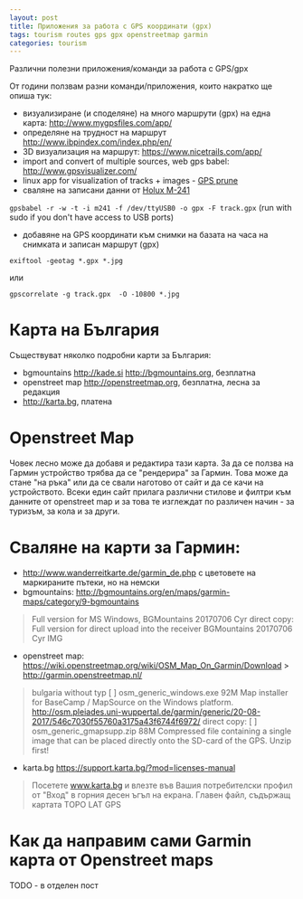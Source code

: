 ```yaml
---
layout: post
title: Приложения за работа с GPS координати (gpx)
tags: tourism routes gps gpx openstreetmap garmin
categories: tourism
---
```

Различни полезни приложения/команди за работа с GPS/gpx

От години ползвам разни команди/приложения, които накратко ще опиша тук:
 - визуализиране (и споделяне) на много маршрути (gpx) на една карта: http://www.mygpsfiles.com/app/
 - определяне на трудност на маршрут http://www.ibpindex.com/index.php/en/
 - 3D визуализация на маршрут: https://www.nicetrails.com/app/
 - import and convert of multiple sources, web gps babel: http://www.gpsvisualizer.com/
 - linux app for visualization of tracks + images - [GPS prune](https://wiki.openstreetmap.org/wiki/GpsPrune)
 - сваляне на записани данни от [Holux M-241]( https://wiki.openstreetmap.org/wiki/Holux_M-241 )

 `gpsbabel -r -w -t -i m241 -f /dev/ttyUSB0 -o gpx -F track.gpx` (run with sudo if you don't have access to USB ports)
 - добавяне на GPS координати към снимки на базата на часа на снимката и записан маршрут (gpx)

 `exiftool -geotag *.gpx *.jpg`

 или

 `gpscorrelate -g track.gpx  -O -10800 *.jpg`

# Карта на България
 Съществуват няколко подробни карти за България:
 - bgmountains http://kade.si http://bgmountains.org, безплатна
 - openstreet map http://openstreetmap.org, безплатна, лесна за редакция
 - http://karta.bg, платена

# Openstreet Map
 Човек лесно може да добавя и редактира тази карта. За да се ползва на Гармин устройство трябва да се "рендерира" за Гармин. Това може да стане "на ръка" или да се свали наготово от сайт и да се качи на устройството. Всеки един сайт прилага различни стилове и филтри към данните от openstreet map и за това те изглеждат по различен начин - за туризъм, за кола и за други.

# Сваляне на карти за Гармин:
 - http://www.wanderreitkarte.de/garmin_de.php с цветовете на маркираните пътеки, но на немски
 - bgmountains: http://bgmountains.org/en/maps/garmin-maps/category/9-bgmountains

  > Full version for MS Windows, BGMountains 20170706 Cyr direct copy: Full version for direct upload into the receiver BGMountains 20170706 Cyr IMG

 - openstreet map: https://wiki.openstreetmap.org/wiki/OSM_Map_On_Garmin/Download > http://garmin.openstreetmap.nl/

 > bulgaria without typ
[   ] osm_generic_windows.exe   92M  Map installer for BaseCamp / MapSource on the Windows platform.
http://osm.pleiades.uni-wuppertal.de/garmin/generic/20-08-2017/546c7030f55760a3175a43f6744f6972/
direct copy: [   ] osm_generic_gmapsupp.zip  88M  Compressed file containing a single image that can be placed directly onto the SD-card of the GPS. Unzip first!

 - karta.bg https://support.karta.bg/?mod=licenses-manual
 > Посетете www.karta.bg и влезте във Вашия потребителски профил от "Вход" в горния десен ъгъл на екрана. Главен файл, съдържащ картата TOPO LAT GPS

# Как да направим сами Garmin карта от Openstreet maps
TODO - в отделен пост

